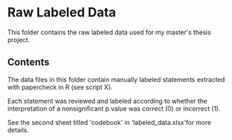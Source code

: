 # Raw Labeled Data

This folder contains the raw labeled data used for my master's thesis project.

## Contents

The data files in this folder contain manually labeled statements extracted with papercheck in R (see script X).

Each statement was reviewed and labeled according to whether the interpretation of a nonsignificant p value was correct (0) or incorrect (1).

See the second sheet titled 'codebook' in 'labeled_data.xlsx'for more details.